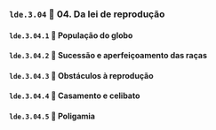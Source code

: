 ### `lde.3.04` 📑 04. Da lei de reprodução

#### `lde.3.04.1` 📃 População do globo

#### `lde.3.04.2` 📃 Sucessão e aperfeiçoamento das raças

#### `lde.3.04.3` 📃 Obstáculos à reprodução

#### `lde.3.04.4` 📃 Casamento e celibato

#### `lde.3.04.5` 📃 Poligamia